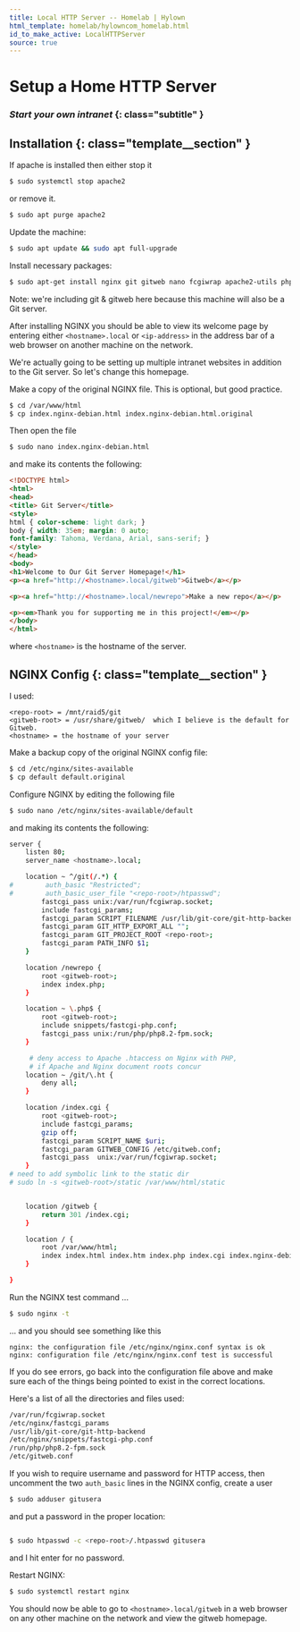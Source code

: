 ```yaml
---
title: Local HTTP Server -- Homelab | Hylown
html_template: homelab/hylowncom_homelab.html
id_to_make_active: LocalHTTPServer
source: true
---
```


# Setup a Home HTTP Server

### *Start your own intranet* {: class="subtitle" }

## Installation {: class="template__section" }

If apache is installed then either stop it

```bash
$ sudo systemctl stop apache2
```

or remove it.

```bash
$ sudo apt purge apache2
```

Update the machine:

```bash
$ sudo apt update && sudo apt full-upgrade
```

Install necessary packages:

```bash
$ sudo apt-get install nginx git gitweb nano fcgiwrap apache2-utils php8.2-fpm -y
```

Note: we're including git & gitweb here because this machine will also be a Git server.  

After installing NGINX you should be able to view its welcome page by entering either ```<hostname>.local``` or ```<ip-address>``` in the address bar of a web browser on another machine on the network.  

We're actually going to be setting up multiple intranet websites in addition to the Git server.  So let's change this homepage.

Make a copy of the original NGINX file.  This is optional, but good practice.  

```bash
$ cd /var/www/html
$ cp index.nginx-debian.html index.nginx-debian.html.original
```

Then open the file

```bash
$ sudo nano index.nginx-debian.html
```

and make its contents the following:

```html
<!DOCTYPE html>
<html>
<head>
<title> Git Server</title>
<style>
html { color-scheme: light dark; }
body { width: 35em; margin: 0 auto;
font-family: Tahoma, Verdana, Arial, sans-serif; }
</style>
</head>
<body>
<h1>Welcome to Our Git Server Homepage!</h1>
<p><a href="http://<hostname>.local/gitweb">Gitweb</a></p>

<p><a href="http://<hostname>.local/newrepo">Make a new repo</a></p>

<p><em>Thank you for supporting me in this project!</em></p>
</body>
</html>
```

where ```<hostname>``` is the hostname of the server.  









## NGINX Config {: class="template__section" }

I used:

```
<repo-root> = /mnt/raid5/git
<gitweb-root> = /usr/share/gitweb/  which I believe is the default for Gitweb. 
<hostname> = the hostname of your server
```

Make a backup copy of the original NGINX config file:

```bash
$ cd /etc/nginx/sites-available
$ cp default default.original
```

Configure NGINX by editing the following file

```bash
$ sudo nano /etc/nginx/sites-available/default
```

and making its contents the following:

```bash
server {
    listen 80;
    server_name <hostname>.local;

    location ~ ^/git(/.*) {
#        auth_basic "Restricted";
#        auth_basic_user_file "<repo-root>/htpasswd";
        fastcgi_pass unix:/var/run/fcgiwrap.socket;
        include fastcgi_params;
        fastcgi_param SCRIPT_FILENAME /usr/lib/git-core/git-http-backend;
        fastcgi_param GIT_HTTP_EXPORT_ALL "";
        fastcgi_param GIT_PROJECT_ROOT <repo-root>;
        fastcgi_param PATH_INFO $1;
    }

    location /newrepo {
        root <gitweb-root>;
        index index.php;
    }

    location ~ \.php$ {
        root <gitweb-root>;
        include snippets/fastcgi-php.conf;
        fastcgi_pass unix:/run/php/php8.2-fpm.sock;
    }

     # deny access to Apache .htaccess on Nginx with PHP, 
     # if Apache and Nginx document roots concur
    location ~ /git/\.ht {
        deny all;
    }

    location /index.cgi {
        root <gitweb-root>;
        include fastcgi_params;
        gzip off;
        fastcgi_param SCRIPT_NAME $uri;
        fastcgi_param GITWEB_CONFIG /etc/gitweb.conf;
        fastcgi_pass  unix:/var/run/fcgiwrap.socket;
    }
# need to add symbolic link to the static dir
# sudo ln -s <gitweb-root>/static /var/www/html/static


    location /gitweb {
        return 301 /index.cgi;
    }

    location / {
        root /var/www/html;
        index index.html index.htm index.php index.cgi index.nginx-debian.html;
    }

}
```

Run the NGINX test command ...

```bash
$ sudo nginx -t
```

... and you should see something like this

```console
nginx: the configuration file /etc/nginx/nginx.conf syntax is ok
nginx: configuration file /etc/nginx/nginx.conf test is successful
```

If you do see errors, go back into the configuration file above and make sure each of the things being pointed to exist in the correct locations.  

Here's a list of all the directories and files used:

```bash
/var/run/fcgiwrap.socket
/etc/nginx/fastcgi_params
/usr/lib/git-core/git-http-backend
/etc/nginx/snippets/fastcgi-php.conf
/run/php/php8.2-fpm.sock
/etc/gitweb.conf
```











If you wish to require username and password for HTTP access, then uncomment the two ```auth_basic``` lines in the NGINX config, create a user 

```bash
$ sudo adduser gitusera
```

and put a password in the proper location:

```bash

$ sudo htpasswd -c <repo-root>/.htpasswd gitusera

```

and I hit enter for no password.

Restart NGINX:

```bash
$ sudo systemctl restart nginx
```

You should now be able to go to ```<hostname>.local/gitweb``` in a web browser on any other machine on the network and view the gitweb homepage.

